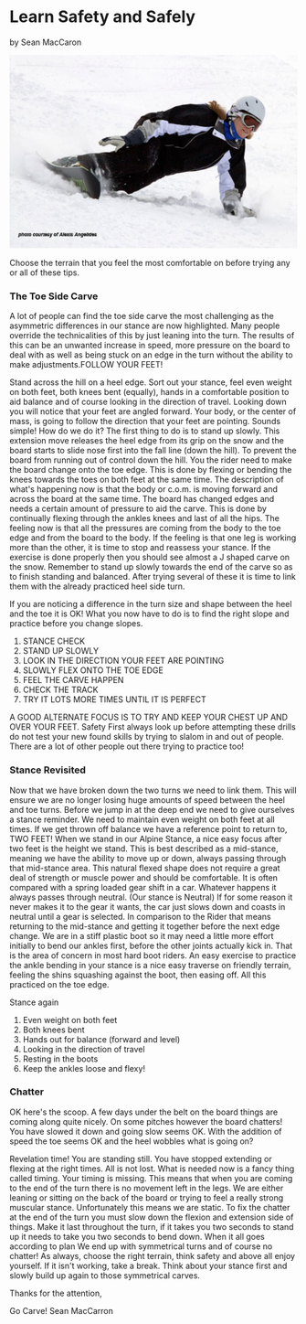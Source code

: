 # Learn Safety and Safely

by Sean MacCaron

![snowboarder carving while highly inclinated, arm touching snow](assets/1.png)

Choose the terrain that you feel the most comfortable on before trying any or all of these tips.

### The Toe Side Carve

A lot of people can find the toe side carve the most challenging as the asymmetric differences in our stance are now highlighted. Many people override the technicalities of this by just leaning into the turn. The results of this can be an unwanted increase in speed, more pressure on the board to deal with as well as being stuck on an edge in the turn without the ability to make adjustments.FOLLOW YOUR FEET!

Stand across the hill on a heel edge. Sort out your stance, feel even weight on both feet, both knees bent (equally), hands in a comfortable position to aid balance and of course looking in the direction of travel. Looking down you will notice that your feet are angled forward. Your body, or the center of mass, is going to follow the direction that your feet are pointing. Sounds simple! How do we do it? The first thing to do is to stand up slowly. This extension move releases the heel edge from its grip on the snow and the board starts to slide nose first into the fall line (down the hill). To prevent the board from running out of control down the hill. You the rider need to make the board change onto the toe edge. This is done by flexing or bending the knees towards the toes on both feet at the same time. The description of what's happening now is that the body or c.o.m. is moving forward and across the board at the same time. The board has changed edges and needs a certain amount of pressure to aid the carve. This is done by continually flexing through the ankles knees and last of all the hips. The feeling now is that all the pressures are coming from the body to the toe edge and from the board to the body. If the feeling is that one leg is working more than the other, it is time to stop and reassess your stance. If the exercise is done properly then you should see almost a J shaped carve on the snow. Remember to stand up slowly towards the end of the carve so as to finish standing and balanced. After trying several of these it is time to link them with the already practiced heel side turn.

If you are noticing a difference in the turn size and shape between the heel and the toe it is OK! What you now have to do is to find the right slope and practice before you change slopes.

1. STANCE CHECK
2. STAND UP SLOWLY
3. LOOK IN THE DIRECTION YOUR FEET ARE POINTING
4. SLOWLY FLEX ONTO THE TOE EDGE
5. FEEL THE CARVE HAPPEN
6. CHECK THE TRACK
7. TRY IT LOTS MORE TIMES UNTIL IT IS PERFECT

A GOOD ALTERNATE FOCUS IS TO TRY AND KEEP YOUR CHEST UP AND OVER YOUR FEET. Safety First always look up before attempting these drills do not test your new found skills by trying to slalom in and out of people. There are a lot of other people out there trying to practice too!

### Stance Revisited

Now that we have broken down the two turns we need to link them. This will ensure we are no longer losing huge amounts of speed between the heel and toe turns. Before we jump in at the deep end we need to give ourselves a stance reminder. We need to maintain even weight on both feet at all times. If we get thrown off balance we have a reference point to return to, TWO FEET!
When we stand in our Alpine Stance, a nice easy focus after two feet is the height we stand. This is best described as a mid-stance, meaning we have the ability to move up or down, always passing through that mid-stance area. This natural flexed shape does not require a great deal of strength or muscle power and should be comfortable. It is often compared with a spring loaded gear shift in a car. Whatever happens it always passes through neutral. (Our stance is Neutral) If for some reason it never makes it to the gear it wants, the car just slows down and coasts in neutral until a gear is selected. In comparison to the Rider that means returning to the mid-stance and getting it together before the next edge change. We are in a stiff plastic boot so it may need a little more effort initially to bend our ankles first, before the other joints actually kick in. That is the area of concern in most hard boot riders. An easy exercise to practice the ankle bending in your stance is a nice easy traverse on friendly terrain, feeling the shins squashing against the boot, then easing off. All this practiced on the toe edge.

Stance again

1. Even weight on both feet
2. Both knees bent
3. Hands out for balance (forward and level)
4. Looking in the direction of travel
5. Resting in the boots
6. Keep the ankles loose and flexy!

### Chatter

OK here's the scoop. A few days under the belt on the board things are coming along quite nicely. On some pitches however the board chatters! You have slowed it down and going slow seems OK. With the addition of speed the toe seems OK and the heel wobbles what is going on?

Revelation time! You are standing still. You have stopped extending or flexing at the right times. All is not lost. What is needed now is a fancy thing called timing. Your timing is missing. This means that when you are coming to the end of the turn there is no movement left in the legs. We are either leaning or sitting on the back of the board or trying to feel a really strong muscular stance. Unfortunately this means we are static. To fix the chatter at the end of the turn you must slow down the flexion and extension side of things. Make it last throughout the turn, if it takes you two seconds to stand up it needs to take you two seconds to bend down. When it all goes according to plan We end up with symmetrical turns and of course no chatter! As always, choose the right terrain, think safety and above all enjoy yourself. If it isn't working, take a break. Think about your stance first and slowly build up again to those symmetrical carves.

Thanks for the attention,

Go Carve!
Sean MacCarron
